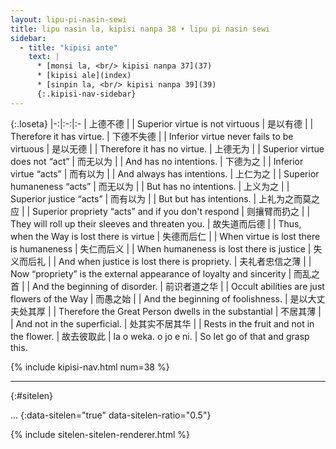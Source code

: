 ```yaml
---
layout: lipu-pi-nasin-sewi
title: lipu nasin la, kipisi nanpa 38 • lipu pi nasin sewi
sidebar:
  - title: "kipisi ante"
    text: |
      * [monsi la, <br/> kipisi nanpa 37](37)
      * [kipisi ale](index)
      * [sinpin la, <br/> kipisi nanpa 39](39)
      {:.kipisi-nav-sidebar}
---
```


{:.loseta}
|-:|:-:|:-
| 上德不德               |  | Superior virtue is not virtuous
| 是以有德               |  | Therefore it has virtue.
| 下德不失德             |  | Inferior virtue never fails to be virtuous
| 是以无德               |  | Therefore it has no virtue.
| 上德无为               |  | Superior virtue does not “act”
| 而无以为               |  | And has no intentions.
| 下德为之               |  | Inferior virtue “acts”
| 而有以为               |  | And always has intentions.
| 上仁为之               |  | Superior humaneness “acts”
| 而无以为               |  | But has no intentions.
| 上义为之               |  | Superior justice “acts”
| 而有以为               |  | But but has intentions.
| 上礼为之<wbr/>而莫之应 |  | Superior propriety “acts” and if you don't respond
| 则攘臂<wbr/>而扔之     |  | They will roll up their sleeves and threaten you.
| 故失道<wbr/>而后德     |  | Thus, when the Way is lost there is virtue
| 失德<wbr/>而后仁       |  | When virtue is lost there is humaneness
| 失仁<wbr/>而后义       |  | When humaneness is lost there is justice
| 失义<wbr/>而后礼       |  | And when justice is lost there is propriety.
| 夫礼者<wbr/>忠信之薄   |  | Now “propriety” is the external appearance of loyalty and sincerity
| 而乱之首               |  | And the beginning of disorder.
| 前识者<wbr/>道之华     |  | Occult abilities are just flowers of the Way
| 而愚之始               |  | And the beginning of foolishness.
| 是以大丈<wbr/>夫处其厚 |  | Therefore the Great Person dwells in the substantial
| 不居其薄               |  | And not in the superficial.
| 处其实<wbr/>不居其华   |  | Rests in the fruit and not in the flower.
| 故去彼取此             | la o weka. o jo e ni. | So let go of that and grasp this.

{% include kipisi-nav.html num=38 %}

-------
{:#sitelen}

...
{:data-sitelen="true" data-sitelen-ratio="0.5"}

{% include sitelen-sitelen-renderer.html %}
